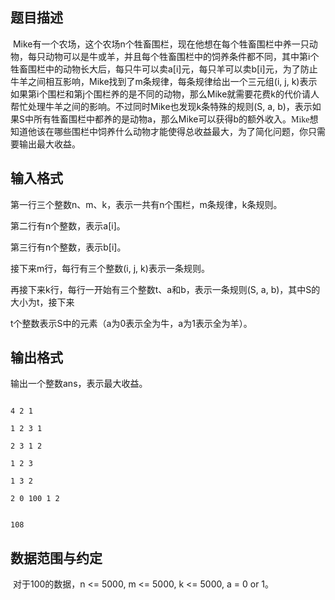 ## 题目描述

<p> <span lang="EN-US">Mike</span><span style="font-family: 宋体;">有一个农场，这个农场</span><span lang="EN-US">n</span><span style="font-family: 宋体;">个牲畜围栏，现在他想在每个牲畜围栏中养一只动物，每只动物可以是牛或羊，并且每个牲畜围栏中的饲养条件都不同，其中第</span><span lang="EN-US">i</span><span style="font-family: 宋体;">个牲畜围栏中的动物长大后，每只牛可以卖</span><span lang="EN-US">a[i]</span><span style="font-family: 宋体;">元，每只羊可以卖</span><span lang="EN-US">b[i]</span><span style="font-family: 宋体;">元，为了防止牛羊之间相互影响，</span><span lang="EN-US">Mike</span><span style="font-family: 宋体;">找到了</span><span lang="EN-US">m</span><span style="font-family: 宋体;">条规律，每条规律给出一个三元组</span><span lang="EN-US">(i, j, k)</span><span style="font-family: 宋体;">表示如果第</span><span lang="EN-US">i</span><span style="font-family: 宋体;">个围栏和第</span><span lang="EN-US">j</span><span style="font-family: 宋体;">个围栏养的是不同的动物，那么</span><span lang="EN-US">Mike</span><span style="font-family: 宋体;">就需要花费</span><span lang="EN-US">k</span><span style="font-family: 宋体;">的代价请人帮忙处理牛羊之间的影响。不过同时</span><span lang="EN-US">Mike</span><span style="font-family: 宋体;">也发现</span><span lang="EN-US">k</span><span style="font-family: 宋体;">条特殊的规则</span><span lang="EN-US">(S, a, b)</span><span style="font-family: 宋体;">，表示如果</span><span lang="EN-US">S</span><span style="font-family: 宋体;">中所有牲畜围栏中都养的是动物</span><span lang="EN-US">a</span><span style="font-family: 宋体;">，那么</span><span lang="EN-US">Mike</span><span style="font-family: 宋体;">可以获得</span><span lang="EN-US">b</span><span style="font-family: 宋体;">的额外收入。<span style="font-family:宋体;mso-ascii-font-family:Calibri;

mso-hansi-font-family:Calibri">现在</span><span lang="EN-US">Mike</span><span style="font-family:宋体;mso-ascii-font-family:Calibri;mso-hansi-font-family:Calibri">想知道他该在哪些围栏中饲养什么动物才能使得总收益最大，为了简化问题，你只需要输出最大收益。</span><br></span></p>
<p class="MsoNormal"></p>

## 输入格式

<p><span style="font-family: 宋体;">第一行三个整数</span><span lang="EN-US">n</span><span style="font-family: 宋体;">、</span><span lang="EN-US">m</span><span style="font-family: 宋体;">、</span><span lang="EN-US">k</span><span style="font-family: 宋体;">，表示一共有</span><span lang="EN-US">n</span><span style="font-family: 宋体;">个围栏，</span><span lang="EN-US">m</span><span style="font-family: 宋体;">条规律，</span><span lang="EN-US">k</span><span style="font-family: 宋体;">条规则。</span></p>
<p class="MsoNormal"><span style="font-family: 宋体;">第二行有</span><span lang="EN-US">n</span><span style="font-family: 宋体;">个整数，表示</span><span lang="EN-US">a[i]</span><span style="font-family: 宋体;">。</span></p>
<p class="MsoNormal"><span style="font-family: 宋体;">第三行有</span><span lang="EN-US">n</span><span style="font-family: 宋体;">个整数，表示</span><span lang="EN-US">b[i]</span><span style="font-family: 宋体;">。</span></p>
<p class="MsoNormal"><span style="font-family: 宋体;">接下来</span><span lang="EN-US">m</span><span style="font-family: 宋体;">行，每行有三个整数</span><span lang="EN-US">(i, j, k)</span><span style="font-family: 宋体;">表示一条规则。</span></p>
<p class="MsoNormal"><span style="font-family: 宋体;">再接下来</span><span lang="EN-US">k</span><span style="font-family: 宋体;">行，每行一开始有三个整数</span><span lang="EN-US">t</span><span style="font-family: 宋体;">、</span><span lang="EN-US">a</span><span style="font-family: 宋体;">和</span><span lang="EN-US">b</span><span style="font-family: 宋体;">，表示一条规则</span><span lang="EN-US">(S, a, b)</span><span style="font-family: 宋体;">，其中</span><span lang="EN-US">S</span><span style="font-family: 宋体;">的大小为</span><span lang="EN-US">t</span><span style="font-family: 宋体;">，接下来</span></p>
<p class="MsoNormal"><span lang="EN-US">t</span><span style="font-family: 宋体;">个整数表示</span><span lang="EN-US">S</span><span style="font-family: 宋体;">中的元素（</span><span lang="EN-US">a</span><span style="font-family: 宋体;">为</span><span lang="EN-US">0</span><span style="font-family: 宋体;">表示全为牛，</span><span lang="EN-US">a</span><span style="font-family: 宋体;">为</span><span lang="EN-US">1</span><span style="font-family: 宋体;">表示全为羊）。</span></p>
<p class="MsoNormal"></p>

## 输出格式

<p><span style="font-family: 宋体;">输出一个整数</span><span lang="EN-US">ans</span><span style="font-family: 宋体;">，表示最大收益。<br></span></p>
<p class="MsoNormal"></p>

```input1
4 2 1
1 2 3 1
2 3 1 2
1 2 3
1 3 2
2 0 100 1 2
```
```output1
108
```
## 数据范围与约定

<p> 对于100的数据，n <= 5000, m <= 5000, k <= 5000, a = 0 or 1。</p>

